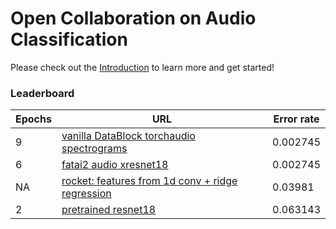 # Open Collaboration on Audio Classification

Please check out the [Introduction](https://github.com/earthspecies/open_collaboration_on_audio_classification/blob/master/introduction.ipynb) to learn more and get started!

### Leaderboard

| Epochs | URL | Error rate |
|--|--|--|
|9|[vanilla DataBlock torchaudio spectrograms](https://github.com/dienhoa/open_collaboration_on_audio_classification/tree/torchspec)|0.002745|
|6|[fatai2 audio xresnet18](https://github.com/AdPostma/open_collaboration_on_audio_classification)|0.002745|
|NA|[rocket: features from 1d conv + ridge regression](https://github.com/PomoML/open_collaboration_on_audio_classification/tree/ROCKETSound)|0.03981|
|2|[pretrained resnet18](https://github.com/earthspecies/open_collaboration_on_audio_classification/blob/master/introduction.ipynb)|0.063143|
